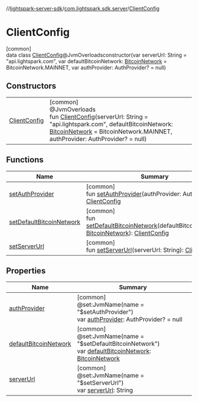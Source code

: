 //[lightspark-server-sdk](../../../index.md)/[com.lightspark.sdk.server](../index.md)/[ClientConfig](index.md)

# ClientConfig

[common]\
data class [ClientConfig](index.md)@JvmOverloadsconstructor(var serverUrl: String = &quot;api.lightspark.com&quot;, var defaultBitcoinNetwork: [BitcoinNetwork](../../com.lightspark.sdk.server.model/-bitcoin-network/index.md) = BitcoinNetwork.MAINNET, var authProvider: AuthProvider? = null)

## Constructors

| | |
|---|---|
| [ClientConfig](-client-config.md) | [common]<br>@JvmOverloads<br>fun [ClientConfig](-client-config.md)(serverUrl: String = &quot;api.lightspark.com&quot;, defaultBitcoinNetwork: [BitcoinNetwork](../../com.lightspark.sdk.server.model/-bitcoin-network/index.md) = BitcoinNetwork.MAINNET, authProvider: AuthProvider? = null) |

## Functions

| Name | Summary |
|---|---|
| [setAuthProvider](set-auth-provider.md) | [common]<br>fun [setAuthProvider](set-auth-provider.md)(authProvider: AuthProvider): [ClientConfig](index.md) |
| [setDefaultBitcoinNetwork](set-default-bitcoin-network.md) | [common]<br>fun [setDefaultBitcoinNetwork](set-default-bitcoin-network.md)(defaultBitcoinNetwork: [BitcoinNetwork](../../com.lightspark.sdk.server.model/-bitcoin-network/index.md)): [ClientConfig](index.md) |
| [setServerUrl](set-server-url.md) | [common]<br>fun [setServerUrl](set-server-url.md)(serverUrl: String): [ClientConfig](index.md) |

## Properties

| Name | Summary |
|---|---|
| [authProvider](auth-provider.md) | [common]<br>@set:JvmName(name = &quot;$setAuthProvider&quot;)<br>var [authProvider](auth-provider.md): AuthProvider? = null |
| [defaultBitcoinNetwork](default-bitcoin-network.md) | [common]<br>@set:JvmName(name = &quot;$setDefaultBitcoinNetwork&quot;)<br>var [defaultBitcoinNetwork](default-bitcoin-network.md): [BitcoinNetwork](../../com.lightspark.sdk.server.model/-bitcoin-network/index.md) |
| [serverUrl](server-url.md) | [common]<br>@set:JvmName(name = &quot;$setServerUrl&quot;)<br>var [serverUrl](server-url.md): String |
